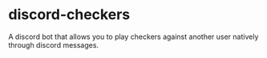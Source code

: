 # discord-checkers
A discord bot that allows you to play checkers against another user natively through discord messages.
